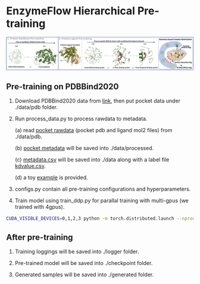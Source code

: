 # EnzymeFlow Hierarchical Pre-training

![pretrain](../image/pretrain.jpg)

## Pre-training on PDBBind2020

1. Download PDBBind2020 data from [link](https://www.pdbbind-plus.org.cn/download), then put pocket data under ./data/pdb folder.

2. Run process_data.py to process rawdata to metadata.

   (a) read [pocket rawdata](https://github.com/WillHua127/EnzymeFlow/tree/main/Pretrain/data/pdb) (pocket pdb and ligand mol2 files) from ./data/pdb.
   
   (b) [pocket metadata](https://github.com/WillHua127/EnzymeFlow/tree/main/Pretrain/data/processed) will be saved into ./data/processed.
   
   (c) [metadata.csv](https://github.com/WillHua127/EnzymeFlow/blob/main/Pretrain/data/metadata.csv) will be saved into ./data along with a label file [kdvalue.csv](https://github.com/WillHua127/EnzymeFlow/blob/main/Pretrain/data/kdvalue.csv).
   
   (d) a toy [example](https://github.com/WillHua127/EnzymeFlow/tree/main/Pretrain/data/pdb/6nvl) is provided.

3. configs.py contain all pre-training configurations and hyperparameters.

4. Train model using train_ddp.py for parallal training with multi-gpus (we trained with 4gpus).
```bash
CUDA_VISIBLE_DEVICES=0,1,2,3 python -m torch.distributed.launch --nproc_per_node=4 train_ddp.py
```

## After pre-training

1. Training loggings will be saved into ./logger folder.

2. Pre-trained model will be saved into ./checkpoint folder.

3. Generated samples will be saved into ./generated folder.
